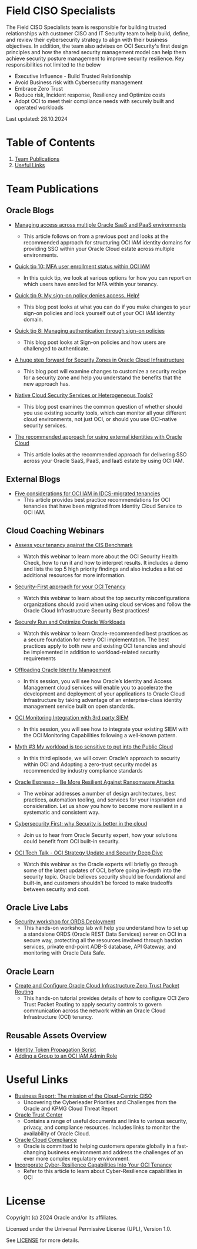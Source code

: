# Field CISO Specialists

The Field CISO Specialists team is responsible for building trusted relationships with customer CISO and IT Security team to help build, define, and review their cybersecurity strategy to align with their business objectives. In addition, the team also advises on OCI Security's first design principles and how the shared security management model can help them achieve security posture management to improve security resilience.  Key responsibilities not limited to the below

- Executive Influence - Build Trusted Relationship
- Avoid Business risk with Cybersecurity management
- Embrace Zero Trust
- Reduce risk, Incident response, Resiliency and Optimize costs
- Adopt OCI to meet their compliance needs with securely built and operated workloads

Last updated: 28.10.2024

# Table of Contents
 
1. [Team Publications](#team-publications)
2. [Useful Links](#useful-links)

 
# Team Publications
 
## Oracle Blogs

- [Managing access across multiple Oracle SaaS and PaaS environments](https://blogs.oracle.com/cloud-infrastructure/post/managing-access-across-multiple-oracle-cloud-envs)
    - This article follows on from a previous post and looks at the recommended approach for structuring OCI IAM identity domains for providing SSO within your Oracle Cloud estate across multiple environments.

- [Quick tip 10: MFA user enrollment status within OCI IAM](https://blogs.oracle.com/cloudsecurity/post/quick-tip-10-mfa-user-enrollment-status-within-oci-iam)
    - In this quick tip, we look at various options for how you can report on which users have enrolled for MFA within your tenancy.

- [Quick tip 9: My sign-on policy denies access. Help!](https://blogs.oracle.com/cloudsecurity/post/quick-tip-9-my-signon-policy-denies-access-help)
    - This blog post looks at what you can do if you make changes to your sign-on policies and lock yourself out of your OCI IAM identity domain.

- [Quick tip 8: Managing authentication through sign-on policies](https://blogs.oracle.com/cloudsecurity/post/quick-tip-8-managing-authentication-through-signon-policies)
    - This blog post looks at Sign-on policies and how users are challenged to authenticate.

- [A huge step forward for Security Zones in Oracle Cloud Infrastructure](https://blogs.oracle.com/cloudsecurity/post/a-huge-step-forward-for-security-zones-in-oci)
    - This blog post will examine changes to customize a security recipe for a security zone and help you understand the benefits that the new approach has.

- [Native Cloud Security Services or Heterogeneous Tools?](https://blogs.oracle.com/cloudsecurity/post/native-cloud-security-services-or-heterogeneous-tools)
    - This blog post examines the common question of whether should you use existing security tools, which can monitor all your different cloud environments, not just OCI, or should you use OCI-native security services.

- [The recommended approach for using external identities with Oracle Cloud](https://blogs.oracle.com/cloudsecurity/post/the-recommended-approach-for-using-external-identities-with-oracle-cloud)
    - This article looks at the recommended approach for delivering SSO across your Oracle SaaS, PaaS, and IaaS estate by using OCI IAM.

## External Blogs

- [Five considerations for OCI IAM in IDCS-migrated tenancies](https://redthunder.blog/2024/05/10/guest-blog-five-considerations-for-oci-iam-in-idcs-migrated-tenancies/)
    - This article provides best practice recommendations for OCI tenancies that have been migrated from Identity Cloud Service to OCI IAM.

## Cloud Coaching Webinars

- [Assess your tenancy against the CIS Benchmark](https://community.oracle.com/customerconnect/events/605558-oci-assess-your-oci-security-posture-against-cis-benchmarks-for-oci)
    - Watch this webinar to learn more about the OCI Security Health Check, how to run it and how to interpret results. It includes a demo and lists the top 5 high priority findings and also includes a list od additional resources for more information.

- [Security-First approach for your OCI Tenancy](https://www.youtube.com/watch?v=ZB87VUcK6Tg)
    - Watch this webinar to learn about the top security misconfigurations organizations should avoid when using cloud services and follow the Oracle Cloud Infrastructure Security Best practices!

- [Securely Run and Optimize Oracle Workloads](https://community.oracle.com/customerconnect/events/604745-oci-securely-run-and-optimize-oracle-workloads)
    - Watch this webinar to learn Oracle-recommended best practices as a secure foundation for every OCI implementation. The best practices apply to both new and existing OCI tenancies and should be implemented in addition to workload-related security requirements

- [Offloading Oracle Identity Management](https://www.youtube.com/watch?v=MdA_M2JnoxM)
    - In this session, you will see how Oracle’s Identity and Access Management cloud services will enable you to accelerate the development and deployment of your applications to Oracle Cloud Infrastructure by taking advantage of an enterprise-class identity management service built on open standards.

- [OCI Monitoring Integration with 3rd party SIEM](https://www.youtube.com/watch?v=UPdPZPWOZIs)    
    - In this session, you will see how to integrate your existing SIEM with the OCI Monitoring Capabilities following a well-known pattern.
    
- [Myth #3 My workload is too sensitive to put into the Public Cloud](https://go.oracle.com/LP=133641?elqCampaignId=372556)
    - In this third episode, we will cover: Oracle’s approach to security within OCI and Adopting a zero-trust security model as recommended by industry compliance standards 
    
- [Oracle Espresso - Be More Resilient Against Ransomware Attacks](https://go.oracle.com/LP=114881?elqCampaignId=312068#On-Demand-Webinars)
  - The webinar addresses a number of design architectures, best practices, automation tooling, and services for your inspiration and consideration. Let us show you how to become more resilient in a systematic and consistent way.

- [Cybersecurity First: why Security is better in the cloud](https://go.oracle.com/LP=122806?)
   - Join us to hear from Oracle Security expert, how your solutions could benefit from OCI built-in security. 

- [OCI Tech Talk - OCI Strategy Update and Security Deep Dive](https://videohub.oracle.com/media/t/1_s6juw6by)
    - Watch this webinar as the Oracle experts will briefly go through some of the latest updates of OCI, before going in-depth into the security topic. Oracle believes security should be foundational and built-in, and customers shouldn’t be forced to make tradeoffs between security and cost.

 ## Oracle Live Labs

- [Security workshop for ORDS Deployment](https://apexapps.oracle.com/pls/apex/r/dbpm/livelabs/run-workshop?p210_wid=3338&p210_wec=&session=107996902425576)
    - This hands-on workshop lab will help you understand how to set up a standalone ORDS (Oracle REST Data Services) server on OCI in a secure way, protecting all the resources involved through bastion services, private end-point ADB-S database, API Gateway, and monitoring with Oracle Data Safe.

 ## Oracle Learn

- [Create and Configure Oracle Cloud Infrastructure Zero Trust Packet Routing](https://docs.oracle.com/en/learn/config-oci-zpr/#introduction)
    - This hands-on tutorial provides details of how to configure OCI Zero Trust Packet Routing to apply security controls to govern communication across the network within an Oracle Cloud Infrastructure (OCI) tenancy.

## Reusable Assets Overview

- [Identity Token Propagation Script](shared-assets/oic_iam_token_exchange_demo/readme.md)
- [Adding a Group to an OCI IAM Admin Role](shared-assets/oci_iam_adding_group_to_admin_role/readme.md)

# Useful Links
 
- [Business Report: The mission of the Cloud-Centric CISO](https://www.oracle.com/a/ocom/docs/cloud/mission-of-the-cloud-centric-ciso-report.pdf)
    - Uncovering the Cyberleader Priorities and Challenges from the Oracle and KPMG Cloud Threat Report
- [Oracle Trust Center](https://www.oracle.com/trust/)
     - Contains a range of useful documents and links to various security, privacy, and compliance resources. Includes links to monitor the availability of Oracle Cloud.
- [Oracle Cloud Compliance](https://www.oracle.com/corporate/cloud-compliance/)
     - Oracle is committed to helping customers operate globally in a fast-changing business environment and address the challenges of an ever more complex regulatory environment. 
 - [Incorporate Cyber-Resilience Capabilities Into Your OCI Tenancy](https://docs.oracle.com/en/solutions/oci-tenancy-cyber-resilience-architecture/plan1.html#GUID-EA9C17F4-BBB0-4D16-A2B8-D55EF7741BC2) 
    - Refer to this article to learn about Cyber-Resilience capabilities in OCI   
 
# License

Copyright (c) 2024 Oracle and/or its affiliates.

Licensed under the Universal Permissive License (UPL), Version 1.0.

See [LICENSE](https://github.com/oracle-devrel/technology-engineering/blob/main/LICENSE) for more details.
